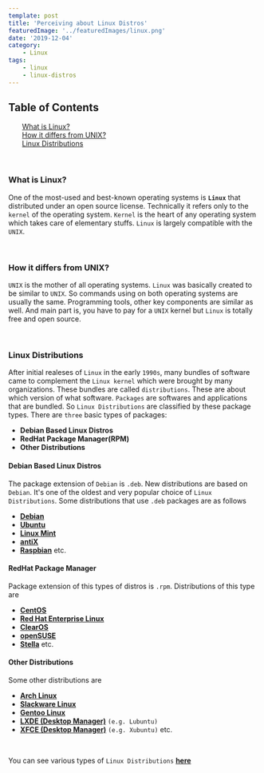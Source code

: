 ```yaml
---
template: post
title: 'Perceiving about Linux Distros'
featuredImage: '../featuredImages/linux.png'
date: '2019-12-04'
category:
    - Linux
tags: 
    - linux
    - linux-distros
---
```


## Table of Contents
&nbsp;&nbsp;&nbsp;&nbsp; <i class="fas fa-edit"></i> &nbsp; [What is Linux?](#what-is-linux) <br/>
&nbsp;&nbsp;&nbsp;&nbsp; <i class="fas fa-leaf"></i> &nbsp; [How it differs from UNIX?](#how-it-differs) <br/>
&nbsp;&nbsp;&nbsp;&nbsp; <i class="fas fa-list"></i> &nbsp; [Linux Distributions](#linux-distributions) <br/>

<br/>
<h3 id="what-is-linux"><i class="fas fa-edit"></i> What is Linux?</h3>

One of the most-used and best-known operating systems is **`Linux`** that distributed under an open source license. Technically it refers only to the `kernel` of the operating system. `Kernel` is the heart of any operating system which takes care of elementary stuffs. `Linux` is largely compatible with the `UNIX`.

<br/>
<h3 id="how-it-differs"><i class="fas fa-leaf"></i> How it differs from UNIX?</h3>

`UNIX` is the mother of all operating systems. `Linux` was basically created to be similar to `UNIX`. So commands using on both operating systems are usually the same. Programming tools, other key components are similar as well. And main part is, you have to pay for a `UNIX` kernel but `Linux` is totally free and open source.

<br/>
<h3 id="linux-distributions"><i class="fas fa-list"></i> Linux Distributions</h3>

After initial realeses of `Linux` in the early `1990s`, many bundles of software came to complement the `Linux kernel` which were brought by many organizations. These bundles are called `distributions`. These are about which version of what software. `Packages` are softwares and applications that are bundled. So `Linux Distributions` are classified by these package types. There are `three` basic types of packages:


- **Debian Based Linux Distros**
- **RedHat Package Manager(RPM)**
- **Other Distributions**


#### <i class="fas fa-pen"></i> Debian Based Linux Distros

The package extension of `Debian` is `.deb`. New distributions are based on `Debian`. It's one of the oldest and very popular choice of `Linux Distributions`. Some distributions that use `.deb` packages are as follows

- **[Debian](https://www.debian.org/distrib/)**
- **[Ubuntu](https://ubuntu.com/download/desktop)**
- **[Linux Mint](https://linuxmint.com/download.php)**
- **[antiX](https://antixlinux.com/download/)**
- **[Raspbian](https://www.raspberrypi.org/downloads/raspbian/)** etc.

#### <i class="fas fa-pen"></i> RedHat Package Manager

Package extension of this types of distros is `.rpm`. Distributions of this type are

 - **[CentOS](https://www.centos.org/download/)**
 - **[Red Hat Enterprise Linux](https://developers.redhat.com/products/rhel/download)**
 - **[ClearOS](https://www.clearos.com/download-clearos)**
 - **[openSUSE](https://www.opensuse.org/)**
 - **[Stella](https://stella-emu.github.io/downloads.html)** etc.

#### <i class="fas fa-pen"></i> Other Distributions

Some other distributions are

- **[Arch Linux](https://www.archlinux.org/download/)**
- **[Slackware Linux](http://www.slackware.com/getslack/)**
- **[Gentoo Linux](https://www.gentoo.org/downloads/)**
- **[LXDE (Desktop Manager)](https://lxde.org/get/)** `(e.g. Lubuntu)`
- **[XFCE (Desktop Manager)](https://www.xfce.org/download)** `(e.g. Xubuntu)` etc.
<br/>

You can see various types of `Linux Distributions` **[here](https://distrowatch.com/dwres.php?resource=popularity)**
